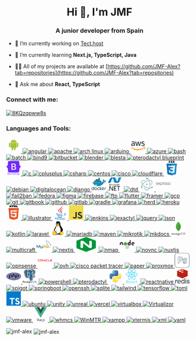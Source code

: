 <h1 align="center">Hi 👋, I'm JMF</h1>
<h3 align="center">A junior developer from Spain</h3>

- 🔭 I’m currently working on [Tect.host](https://tect.host)

- 🌱 I’m currently learning **Next.js, TypeScript, Java**

- 👨‍💻 All of my projects are available at [https://github.com/JMF-Alex?tab=repositories](https://github.com/JMF-Alex?tab=repositories)

- 💬 Ask me about **React, TypeScript**

<h3 align="left">Connect with me:</h3>
<p align="left">
<a href="https://discord.gg/8KQzqpww8s" target="blank"><img align="center" src="https://raw.githubusercontent.com/rahuldkjain/github-profile-readme-generator/master/src/images/icons/Social/discord.svg" alt="8KQzqpww8s" height="30" width="40" /></a>
</p>

<h3 align="left">Languages and Tools:</h3>
<p align="left">
    <a href="https://developer.android.com" target="_blank" rel="noreferrer"> <img src="https://raw.githubusercontent.com/devicons/devicon/master/icons/android/android-original-wordmark.svg" alt="android" width="40" height="40" /> </a>
    <a href="https://angular.io" target="_blank" rel="noreferrer"> <img src="https://angular.io/assets/images/logos/angular/angular.svg" alt="angular" width="40" height="40" /> </a>
    <a href="https://httpd.apache.org/" target="_blank" rel="noreferrer"> <img src="https://upload.wikimedia.org/wikipedia/commons/thumb/1/10/Apache_HTTP_server_logo_%282019-present%29.svg/480px-Apache_HTTP_server_logo_%282019-present%29.svg.png" alt="apache" width="100" height="40" /> </a>
    <a href="https://archlinux.org/" target="_blank" rel="noreferrer"> <img src="https://upload.wikimedia.org/wikipedia/commons/1/13/Arch_Linux_%22Crystal%22_icon.svg" alt="arch linux" width="40" height="40" /> </a>
    <a href="https://www.arduino.cc/" target="_blank" rel="noreferrer"> <img src="https://cdn.worldvectorlogo.com/logos/arduino-1.svg" alt="arduino" width="40" height="40" /> </a>
    <a href="https://aws.amazon.com" target="_blank" rel="noreferrer"> <img src="https://raw.githubusercontent.com/devicons/devicon/master/icons/amazonwebservices/amazonwebservices-original-wordmark.svg" alt="aws" width="40" height="40" /> </a>
    <a href="https://azure.microsoft.com/en-in/" target="_blank" rel="noreferrer"> <img src="https://www.vectorlogo.zone/logos/microsoft_azure/microsoft_azure-icon.svg" alt="azure" width="40" height="40" /> </a>
    <a href="https://www.gnu.org/software/bash/" target="_blank" rel="noreferrer"> <img src="https://www.vectorlogo.zone/logos/gnu_bash/gnu_bash-icon.svg" alt="bash" width="40" height="40" /> </a>
    <a href="https://learn.microsoft.com/en-us/windows-server/administration/windows-commands/windows-commands" target="_blank" rel="noreferrer"> <img src="https://cdn-icons-png.flaticon.com/512/28/28788.png" alt="batch" width="40" height="40" /> </a>
    <a href="https://www.isc.org/bind/" target="_blank" rel="noreferrer"> <img src="https://www.isc.org/images/Bind_9_ISC_Blue_320x320.png" alt="bind9" width="60" height="40" /> </a>
    <a href="https://bitbucket.org/" target="_blank" rel="noreferrer"> <img src="https://upload.wikimedia.org/wikipedia/commons/0/0e/Bitbucket-blue-logomark-only.svg" alt="bitbucket" width="40" height="40" /> </a>
    <a href="https://www.blender.org/" target="_blank" rel="noreferrer"> <img src="https://download.blender.org/branding/community/blender_community_badge_white.svg" alt="blender" width="40" height="40" /> </a>
    <a href="https://www.blesta.com/" target="_blank" rel="noreferrer"> <img src="https://www.blesta.com/img/blesta/branding/blesta-logo-color.svg" alt="blesta" width="80" height="40" /> </a>
    <a href="https://github.com/pterodactyl/blueprint" target="_blank" rel="noreferrer"> <img src="https://pterodactylmarket.com/images/users/8658.webp" alt="pterodactyl blueprint" width="40" height="40" /> </a>
    <a href="https://getbootstrap.com" target="_blank" rel="noreferrer"> <img src="https://raw.githubusercontent.com/devicons/devicon/master/icons/bootstrap/bootstrap-plain-wordmark.svg" alt="bootstrap" width="40" height="40" /> </a>
    <a href="https://en.wikipedia.org/wiki/C_(programming_language)" target="_blank" rel="noreferrer"> <img src="https://upload.wikimedia.org/wikipedia/commons/1/18/C_Programming_Language.svg" alt="c" width="40" height="40" /> </a>
    <a href="https://isocpp.org/" target="_blank" rel="noreferrer"> <img src="https://upload.wikimedia.org/wikipedia/commons/1/18/ISO_C%2B%2B_Logo.svg" alt="cplusplus" width="40" height="40" /> </a>
    <a href="https://learn.microsoft.com/dotnet/csharp/" target="_blank" rel="noreferrer"> <img src="https://upload.wikimedia.org/wikipedia/commons/b/bd/Logo_C_sharp.svg" alt="csharp" width="40" height="40" /> </a>
    <a href="https://www.centos.org/" target="_blank" rel="noreferrer"> <img src="https://upload.wikimedia.org/wikipedia/commons/b/bf/Centos-logo-light.svg" alt="centos" width="80" height="40" /> </a>
    <a href="https://www.cisco.com/" target="_blank" rel="noreferrer"> <img src="https://www.vectorlogo.zone/logos/cisco/cisco-ar21.svg" alt="cisco" width="80" height="40" /> </a>
    <a href="https://www.cloudflare.com/" target="_blank" rel="noreferrer"> <img src="https://www.vectorlogo.zone/logos/cloudflare/cloudflare-icon.svg" alt="cloudflare" width="40" height="40" /> </a>
    <a href="https://www.w3schools.com/css/" target="_blank" rel="noreferrer"> <img src="https://raw.githubusercontent.com/devicons/devicon/master/icons/css3/css3-original-wordmark.svg" alt="css3" width="40" height="40" /> </a>
    <a href="https://www.debian.org/" target="_blank" rel="noreferrer"> <img src="https://upload.wikimedia.org/wikipedia/commons/4/4a/Debian-OpenLogo.svg" alt="debian" width="40" height="40" /> </a>
    <a href="https://www.digitalocean.com/" target="_blank" rel="noreferrer"> <img src="https://upload.wikimedia.org/wikipedia/commons/f/ff/DigitalOcean_logo.svg" alt="digitalocean" width="40" height="40" /> </a>
    <a href="https://www.djangoproject.com/" target="_blank" rel="noreferrer"> <img src="https://cdn.worldvectorlogo.com/logos/django.svg" alt="django" width="40" height="40" /> </a>
    <a href="https://www.docker.com/" target="_blank" rel="noreferrer"> <img src="https://raw.githubusercontent.com/devicons/devicon/master/icons/docker/docker-original-wordmark.svg" alt="docker" width="40" height="40" /> </a>
    <a href="https://dotnet.microsoft.com/" target="_blank" rel="noreferrer"> <img src="https://raw.githubusercontent.com/devicons/devicon/master/icons/dot-net/dot-net-original-wordmark.svg" alt="dotnet" width="40" height="40" /> </a>
    <a href="https://www.w3.org/TR/xml/#sec-prolog-dtd" target="_blank" rel="noreferrer"> <img src="https://www.svgrepo.com/show/173230/dtd-file-format-symbol.svg" alt="dtd" width="40" height="40" /> </a>
    <a href="https://www.electronjs.org" target="_blank" rel="noreferrer"> <img src="https://raw.githubusercontent.com/devicons/devicon/master/icons/electron/electron-original.svg" alt="electron" width="40" height="40" /> </a>
    <a href="https://expressjs.com" target="_blank" rel="noreferrer"> <img src="https://raw.githubusercontent.com/devicons/devicon/master/icons/express/express-original-wordmark.svg" alt="express" width="40" height="40" /> </a>
    <a href="https://www.fail2ban.org/" target="_blank" rel="noreferrer"> <img src="https://upload.wikimedia.org/wikipedia/commons/d/db/Fail2ban_logo.png" alt="fail2ban" width="40" height="40" /> </a>
    <a href="https://fedoraproject.org/" target="_blank" rel="noreferrer"> <img src="https://upload.wikimedia.org/wikipedia/commons/3/3f/Fedora_logo.svg" alt="fedora" width="40" height="40" /> </a>
    <a href="https://www.figma.com/" target="_blank" rel="noreferrer"> <img src="https://www.vectorlogo.zone/logos/figma/figma-icon.svg" alt="figma" width="40" height="40" /> </a>
    <a href="https://firebase.google.com/" target="_blank" rel="noreferrer"> <img src="https://www.vectorlogo.zone/logos/firebase/firebase-icon.svg" alt="firebase" width="40" height="40" /> </a>
    <a href="https://en.wikipedia.org/wiki/File_Transfer_Protocol" target="_blank" rel="noreferrer"> <img src="https://www.svgrepo.com/show/49250/ftp-upload.svg" alt="ftp" width="40" height="40" /> </a>
    <a href="https://flutter.dev" target="_blank" rel="noreferrer"> <img src="https://www.vectorlogo.zone/logos/flutterio/flutterio-icon.svg" alt="flutter" width="40" height="40" /> </a>
    <a href="https://www.framer.com/" target="_blank" rel="noreferrer"> <img src="https://www.vectorlogo.zone/logos/framer/framer-icon.svg" alt="framer" width="40" height="40" /> </a>
    <a href="https://cloud.google.com" target="_blank" rel="noreferrer"> <img src="https://www.vectorlogo.zone/logos/google_cloud/google_cloud-icon.svg" alt="gcp" width="40" height="40" /> </a>
    <a href="https://git-scm.com/" target="_blank" rel="noreferrer"> <img src="https://www.vectorlogo.zone/logos/git-scm/git-scm-icon.svg" alt="git" width="40" height="40" /> </a>
    <a href="https://www.gitbook.com/" target="_blank" rel="noreferrer"> <img src="https://images.icon-icons.com/2699/PNG/512/gitbook_logo_icon_169117.png" alt="gitbook" width="80" height="40" /> </a>
    <a href="https://github.com/" target="_blank" rel="noreferrer"> <img src="https://upload.wikimedia.org/wikipedia/commons/9/91/Octicons-mark-github.svg" alt="github" width="40" height="40" /> </a>
    <a href="https://about.gitlab.com/" target="_blank" rel="noreferrer"> <img src="https://upload.wikimedia.org/wikipedia/commons/e/e1/GitLab_logo.svg" alt="gitlab" width="80" height="40" /> </a>
    <a href="https://gradle.org/" target="_blank" rel="noreferrer"> <img src="https://upload.wikimedia.org/wikipedia/commons/thumb/6/6b/Gradle_logo.svg/2560px-Gradle_logo.svg.png" alt="gradle" width="80" height="40" /> </a>
    <a href="https://grafana.com" target="_blank" rel="noreferrer"> <img src="https://www.vectorlogo.zone/logos/grafana/grafana-icon.svg" alt="grafana" width="40" height="40" /> </a>
    <a href="https://herd.laravel.com/" target="_blank" rel="noreferrer"> <img src="https://packagestore.com/wp-content/uploads/2023/08/441591FB5443EE7E094E2DB45C045594.png" alt="herd" width="40" height="40" /> </a>
    <a href="https://heroku.com" target="_blank" rel="noreferrer"> <img src="https://www.vectorlogo.zone/logos/heroku/heroku-icon.svg" alt="heroku" width="40" height="40" /> </a>
    <a href="https://www.w3.org/html/" target="_blank" rel="noreferrer"> <img src="https://raw.githubusercontent.com/devicons/devicon/master/icons/html5/html5-original-wordmark.svg" alt="html5" width="40" height="40" /> </a>
    <a href="https://www.adobe.com/in/products/illustrator.html" target="_blank" rel="noreferrer"> <img src="https://www.vectorlogo.zone/logos/adobe_illustrator/adobe_illustrator-icon.svg" alt="illustrator" width="40" height="40" /> </a>
    <a href="https://www.java.com" target="_blank" rel="noreferrer"> <img src="https://raw.githubusercontent.com/devicons/devicon/master/icons/java/java-original.svg" alt="java" width="40" height="40" /> </a>
    <a href="https://developer.mozilla.org/en-US/docs/Web/JavaScript" target="_blank" rel="noreferrer"> <img src="https://raw.githubusercontent.com/devicons/devicon/master/icons/javascript/javascript-original.svg" alt="javascript" width="40" height="40" /> </a>
    <a href="https://www.jenkins.io" target="_blank" rel="noreferrer"> <img src="https://www.vectorlogo.zone/logos/jenkins/jenkins-icon.svg" alt="jenkins" width="40" height="40" /> </a>
    <a href="https://jexactyl.com/" target="_blank" rel="noreferrer"> <img src="https://www.jexactyl.com/_nuxt/img/logo.8b07b51.jpg" alt="jexactyl" width="40" height="40" /> </a>
    <a href="https://jquery.com/" target="_blank" rel="noreferrer"> <img src="https://cdn.iconscout.com/icon/free/png-256/free-jquery-icon-svg-download-png-1175155.png" alt="jquery" width="40" height="40" /> </a>
    <a href="https://www.json.org/json-en.html" target="_blank" rel="noreferrer"> <img src="https://cdn-icons-png.flaticon.com/512/136/136525.png" alt="json" width="40" height="40" /> </a>
    <a href="https://kotlinlang.org" target="_blank" rel="noreferrer"> <img src="https://www.vectorlogo.zone/logos/kotlinlang/kotlinlang-icon.svg" alt="kotlin" width="40" height="40" /> </a>
    <a href="https://laravel.com/" target="_blank" rel="noreferrer"> <img src="https://upload.wikimedia.org/wikipedia/commons/9/9a/Laravel.svg" alt="laravel" width="40" height="40" /> </a>
    <a href="https://www.linux.org/" target="_blank" rel="noreferrer"> <img src="https://raw.githubusercontent.com/devicons/devicon/master/icons/linux/linux-original.svg" alt="linux" width="40" height="40" /> </a>
    <a href="https://mariadb.org/" target="_blank" rel="noreferrer"> <img src="https://www.vectorlogo.zone/logos/mariadb/mariadb-icon.svg" alt="mariadb" width="40" height="40" /> </a>
    <a href="https://maven.apache.org/" target="_blank" rel="noreferrer"> <img src="https://upload.wikimedia.org/wikipedia/commons/thumb/5/52/Apache_Maven_logo.svg/640px-Apache_Maven_logo.svg.png" alt="maven" width="80" height="40" /> </a>
    <a href="https://mikrotik.com/" target="_blank" rel="noreferrer"> <img src="https://upload.wikimedia.org/wikipedia/commons/3/37/MikroTik_logo.svg" alt="mikrotik" width="80" height="40" /> </a>
    <a href="https://www.mkdocs.org/" target="_blank" rel="noreferrer"> <img src="https://upload.wikimedia.org/wikipedia/commons/d/dd/MkDocs_Logo.png" alt="mkdocs" width="40" height="40" /> </a>
    <a href="https://www.mongodb.com/" target="_blank" rel="noreferrer"> <img src="https://raw.githubusercontent.com/devicons/devicon/master/icons/mongodb/mongodb-original-wordmark.svg" alt="mongodb" width="40" height="40" /> </a>
    <a href="https://www.multicraft.org/" target="_blank" rel="noreferrer"> <img src="https://www.multicraft.org/img/multicraft.png" alt="multicraft" width="40" height="40" /> </a>
    <a href="https://www.mysql.com/" target="_blank" rel="noreferrer"> <img src="https://raw.githubusercontent.com/devicons/devicon/master/icons/mysql/mysql-original-wordmark.svg" alt="mysql" width="40" height="40" /> </a>
    <a href="https://nextjs.org/" target="_blank" rel="noreferrer"> <img src="https://cdn.worldvectorlogo.com/logos/nextjs-2.svg" alt="nextjs" width="40" height="40" /> </a>
    <a href="https://www.nginx.com" target="_blank" rel="noreferrer"> <img src="https://raw.githubusercontent.com/devicons/devicon/master/icons/nginx/nginx-original.svg" alt="nginx" width="60" height="40" /> </a>
    <a href="https://nmap.org/" target="_blank" rel="noreferrer"> <img src="https://nmap.org/images/sitelogo-nmap.svg" alt="nmap" width="40" height="40" /> </a>
    <a href="https://nodejs.org" target="_blank" rel="noreferrer"> <img src="https://raw.githubusercontent.com/devicons/devicon/master/icons/nodejs/nodejs-original-wordmark.svg" alt="nodejs" width="40" height="40" /> </a>
    <a href="https://novnc.com/info.html" target="_blank" rel="noreferrer"> <img src="https://avatars.githubusercontent.com/u/24572588?v=4" alt="novnc" width="40" height="40" /> </a>
    <a href="https://nuxtjs.org/" target="_blank" rel="noreferrer"> <img src="https://www.vectorlogo.zone/logos/nuxtjs/nuxtjs-icon.svg" alt="nuxtjs" width="40" height="40" /> </a>
    <a href="https://opnsense.org/" target="_blank" rel="noreferrer"> <img src="https://upload.wikimedia.org/wikipedia/commons/c/c3/Opnsense-logo.svg" alt="opnsense" width="80" height="40" /> </a>
    <a href="https://www.oracle.com/" target="_blank" rel="noreferrer"> <img src="https://raw.githubusercontent.com/devicons/devicon/master/icons/oracle/oracle-original.svg" alt="oracle" width="40" height="40" /> </a>
    <a href="https://www.ovh.com/" target="_blank" rel="noreferrer"> <img src="https://upload.wikimedia.org/wikipedia/commons/4/45/Logo_OVH.svg" alt="ovh" width="100" height="40" /> </a>
    <a href="https://www.netacad.com/courses/packet-tracer" target="_blank" rel="noreferrer"> <img src="https://hurbad.com/wp-content/uploads/2021/12/Cisco-Packet-Tracer.png" alt="cisco packet tracer" height="40" /> </a>
    <a href="https://papermc.io/" target="_blank" rel="noreferrer"> <img src="https://assets.papermc.io/brand/papermc_logo.256.png" alt="paper" width="40" height="40" /> </a>
    <a href="https://www.proxmox.com/" target="_blank" rel="noreferrer"> <img src="https://upload.wikimedia.org/wikipedia/commons/4/4b/Cib-proxmox_%28CoreUI_Icons_v1.0.0%29.svg" alt="proxmox" width="40" height="40" /> </a>
    <a href="https://www.photoshop.com/en" target="_blank" rel="noreferrer"> <img src="https://raw.githubusercontent.com/devicons/devicon/master/icons/photoshop/photoshop-line.svg" alt="photoshop" width="40" height="40" /> </a>
    <a href="https://www.php.net" target="_blank" rel="noreferrer"> <img src="https://raw.githubusercontent.com/devicons/devicon/master/icons/php/php-original.svg" alt="php" width="40" height="40" /> </a>
    <a href="https://www.postgresql.org" target="_blank" rel="noreferrer"> <img src="https://raw.githubusercontent.com/devicons/devicon/master/icons/postgresql/postgresql-original-wordmark.svg" alt="postgresql" width="40" height="40" /> </a>
    <a href="https://learn.microsoft.com/en-us/powershell/" target="_blank" rel="noreferrer"> <img src="https://gist.githubusercontent.com/Xainey/d5bde7d01dcbac51ac951810e94313aa/raw/6c858c46726541b48ddaaebab29c41c07a196394/PowerShell.svg" alt="powershell" width="40" height="40" /> </a>
    <a href="https://pterodactyl.io/" target="_blank" rel="noreferrer"> <img src="https://upload.wikimedia.org/wikipedia/commons/0/02/Pterodactyl_logo_transparent.png" alt="pterodactyl" width="100" height="40" /> </a>
    <a href="https://www.python.org" target="_blank" rel="noreferrer"> <img src="https://raw.githubusercontent.com/devicons/devicon/master/icons/python/python-original.svg" alt="python" width="40" height="40" /> </a>
    <a href="https://reactjs.org/" target="_blank" rel="noreferrer"> <img src="https://raw.githubusercontent.com/devicons/devicon/master/icons/react/react-original-wordmark.svg" alt="react" width="40" height="40" /> </a>
    <a href="https://reactnative.dev/" target="_blank" rel="noreferrer"> <img src="https://reactnative.dev/img/header_logo.svg" alt="reactnative" width="40" height="40" /> </a>
    <a href="https://redis.io" target="_blank" rel="noreferrer"> <img src="https://raw.githubusercontent.com/devicons/devicon/master/icons/redis/redis-original-wordmark.svg" alt="redis" width="40" height="40" /> </a>
    <a href="https://www.spigotmc.org/" target="_blank" rel="noreferrer"> <img src="https://proxy.spigotmc.org/a8fa5c49b64fdfc435cc3837163e21fbcc282084/687474703a2f2f692e696d6775722e636f6d2f4a6b594d4b58362e706e67" alt="spigot" width="40" height="40" /> </a>
    <a href="https://spring.io/projects/spring-boot" target="_blank" rel="noreferrer"> <img src="https://upload.wikimedia.org/wikipedia/commons/7/79/Spring_Boot.svg" alt="springboot" width="40" height="40" /> </a>
    <a href="https://www.openssh.com/" target="_blank" rel="noreferrer"> <img src="https://upload.wikimedia.org/wikipedia/commons/0/00/Unofficial_SSH_Logo.svg" alt="openssh" width="40" height="40" /> </a>
    <a href="https://www.sqlite.org/" target="_blank" rel="noreferrer"> <img src="https://www.vectorlogo.zone/logos/sqlite/sqlite-icon.svg" alt="sqlite" width="40" height="40" /> </a>
    <a href="https://tailwindcss.com/" target="_blank" rel="noreferrer"> <img src="https://www.vectorlogo.zone/logos/tailwindcss/tailwindcss-icon.svg" alt="tailwind" width="40" height="40" /> </a>
    <a href="https://www.tensorflow.org" target="_blank" rel="noreferrer"> <img src="https://www.vectorlogo.zone/logos/tensorflow/tensorflow-icon.svg" alt="tensorflow" width="40" height="40" /> </a>
    <a href="https://toml.io/en/" target="_blank" rel="noreferrer"> <img src="https://upload.wikimedia.org/wikipedia/commons/c/c1/TOML_Logo.svg" alt="toml" width="40" height="40" /> </a>
    <a href="https://www.typescriptlang.org/" target="_blank" rel="noreferrer"> <img src="https://raw.githubusercontent.com/devicons/devicon/master/icons/typescript/typescript-original.svg" alt="typescript" width="40" height="40" /> </a>
    <a href="https://ubuntu.com/" target="_blank" rel="noreferrer"> <img src="https://upload.wikimedia.org/wikipedia/commons/9/9e/UbuntuCoF.svg" alt="ubuntu" width="40" height="40" /> </a>
    <a href="https://unity.com/" target="_blank" rel="noreferrer"> <img src="https://www.vectorlogo.zone/logos/unity3d/unity3d-icon.svg" alt="unity" width="40" height="40" /> </a>
    <a href="https://unrealengine.com/" target="_blank" rel="noreferrer"> <img src="https://raw.githubusercontent.com/kenangundogan/fontisto/036b7eca71aab1bef8e6a0518f7329f13ed62f6b/icons/svg/brand/unreal-engine.svg" alt="unreal" width="40" height="40" /> </a>
    <a href="https://vercel.com/" target="_blank" rel="noreferrer"> <img src="https://www.vectorlogo.zone/logos/vercel/vercel-icon.svg" alt="vercel" width="40" height="40" /> </a>
    <a href="https://www.virtualbox.org/" target="_blank" rel="noreferrer"> <img src="https://upload.wikimedia.org/wikipedia/commons/f/ff/VirtualBox_2024_Logo.svg" alt="virtualbox" width="40" height="40" /> </a>
    <a href="https://www.virtualizor.com/" target="_blank" rel="noreferrer"> <img src="https://sharedlicense.co.uk/wp-content/uploads/2025/10/virtualizor-1.png" alt="Virtualizor" width="100" height="40" /> </a>
    <a href="https://www.vmware.com/" target="_blank" rel="noreferrer"> <img src="https://upload.wikimedia.org/wikipedia/commons/9/9a/Vmware.svg" alt="vmware" width="80" height="40" /> </a>
    <a href="https://vuejs.org/" target="_blank" rel="noreferrer"> <img src="https://raw.githubusercontent.com/devicons/devicon/master/icons/vuejs/vuejs-original-wordmark.svg" alt="vuejs" width="40" height="40" /> </a>
    <a href="https://vuepress.vuejs.org/" target="_blank" rel="noreferrer"> </a>
    <a href="https://www.whmcs.com/" target="_blank" rel="noreferrer"> <img src="https://www.whmcs.com/images/logo/whmcs-logo.png" alt="whmcs" width="100" height="40" /> </a>
    <a href="https://winmtr.net/" target="_blank" rel="noreferrer"> <img src="https://winmtr.net/logo-winmtr.png" alt="WinMTR" width="80" height="40" /> </a>
    <a href="https://www.apachefriends.org/index.html" target="_blank" rel="noreferrer"> <img src="https://upload.wikimedia.org/wikipedia/commons/thumb/0/03/Xampp_logo.svg/2560px-Xampp_logo.svg.png" alt="xampp" width="80" height="40" /> </a>
    <a href="https://xtermjs.org/" target="_blank" rel="noreferrer"> <img src="https://avatars.githubusercontent.com/u/11927490?v=4" alt="xtermjs" width="40" height="40" /> </a>
    <a href="https://www.w3.org/XML/" target="_blank" rel="noreferrer"> <img src="https://upload.wikimedia.org/wikipedia/commons/9/9d/Xml_logo.svg" alt="xml" width="80" height="40" /> </a>
    <a href="https://yaml.org/" target="_blank" rel="noreferrer"> <img src="https://upload.wikimedia.org/wikipedia/commons/5/5a/Official_YAML_Logo.svg" alt="yaml" width="40" height="40" /> </a>
</p>

<p><img align="left" src="https://github-readme-stats.vercel.app/api/top-langs?username=jmf-alex&show_icons=true&locale=en&layout=compact&langs_count=8&cache_seconds=1800&v=7" alt="jmf-alex" /></p>

<p>&nbsp;<img align="center" src="https://github-readme-stats.vercel.app/api?username=jmf-alex&show_icons=true&locale=en" alt="jmf-alex" /></p>
